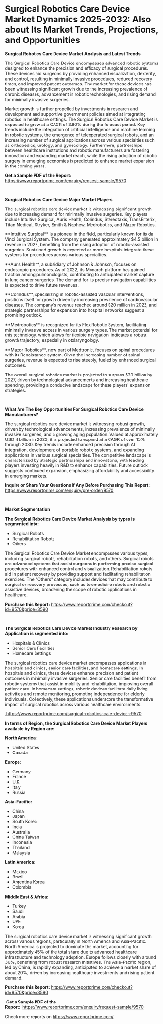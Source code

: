 <p><h1>Surgical Robotics Care Device Market Dynamics 2025-2032: Also about Its Market Trends, Projections, and Opportunities</h1></p><p><strong>Surgical Robotics Care Device Market Analysis and Latest Trends</strong></p>
<p><p>The Surgical Robotics Care Device encompasses advanced robotic systems designed to enhance the precision and efficacy of surgical procedures. These devices aid surgeons by providing enhanced visualization, dexterity, and control, resulting in minimally invasive procedures, reduced recovery times, and improved patient outcomes. The market for these devices has been witnessing significant growth due to the increasing prevalence of chronic diseases, advancement in robotic technologies, and rising demand for minimally invasive surgeries.</p><p>Market growth is further propelled by investments in research and development and supportive government policies aimed at integrating robotics in healthcare settings. The Surgical Robotics Care Device Market is expected to grow at a CAGR of 3.60% during the forecast period. Key trends include the integration of artificial intelligence and machine learning in robotic systems, the emergence of teleoperated surgical robots, and an increasing number of surgical applications across various specialties such as orthopedics, urology, and gynecology. Furthermore, partnerships between healthcare institutions and robotic manufacturers are fostering innovation and expanding market reach, while the rising adoption of robotic surgery in emerging economies is predicted to enhance market expansion in the coming years.</p></p>
<p><strong>Get a Sample PDF of the Report:&nbsp;</strong> <a href="https://www.reportprime.com/enquiry/request-sample/9570?utm_campaign=3512&utm_medium=2&utm_source=Github&utm_content=ia&utm_term=20032025&utm_id=surgical-robotics-care-device">https://www.reportprime.com/enquiry/request-sample/9570</a></p>
<p>&nbsp;</p>
<p><strong>Surgical Robotics Care Device Major Market Players</strong></p>
<p><p>The surgical robotics care device market is witnessing significant growth due to increasing demand for minimally invasive surgeries. Key players include Intuitive Surgical, Auris Health, Corindus, Stereotaxis, TransEnterix, Titan Medical, Stryker, Smith & Nephew, Medrobotics, and Mazor Robotics.</p><p>**Intuitive Surgical** is a pioneer in the field, particularly known for its da Vinci Surgical System. The company generated approximately $4.5 billion in revenue in 2022, benefiting from the rising adoption of robotic-assisted surgeries. Sustained growth is expected as more hospitals integrate these systems for procedures across various specialties.</p><p>**Auris Health**, a subsidiary of Johnson & Johnson, focuses on endoscopic procedures. As of 2022, its Monarch platform has gained traction among pulmonologists, contributing to anticipated market capture in lung cancer surgeries. The demand for its precise navigation capabilities is expected to drive future revenues.</p><p>**Corindus**, specializing in robotic-assisted vascular interventions, positions itself for growth driven by increasing prevalence of cardiovascular diseases. The company's revenue reached around $20 million in 2022, and strategic partnerships for expansion into hospital networks suggest a promising outlook.</p><p>**Medrobotics** is recognized for its Flex Robotic System, facilitating minimally invasive access in various surgery types. The market potential for this technology, which allows for flexible navigation, indicates a robust growth trajectory, especially in otolaryngology.</p><p>**Mazor Robotics**, now part of Medtronic, focuses on spinal procedures with its Renaissance system. Given the increasing number of spinal surgeries, revenue is expected to rise steeply, fueled by enhanced surgical outcomes.</p><p>The overall surgical robotics market is projected to surpass $20 billion by 2027, driven by technological advancements and increasing healthcare spending, providing a conducive landscape for these players' expansion strategies.</p></p>
<p>&nbsp;</p>
<p><strong>What Are The Key Opportunities For Surgical Robotics Care Device Manufacturers?</strong></p>
<p><p>The surgical robotics care device market is witnessing robust growth, driven by technological advancements, increasing prevalence of minimally invasive surgeries, and a growing aging population. Valued at approximately USD 4 billion in 2023, it is projected to expand at a CAGR of over 15% through 2030. Key trends include enhanced precision through AI integration, development of portable robotic systems, and expanding applications in various surgical specialties. The competitive landscape is characterized by strategic partnerships and innovations, with leading players investing heavily in R&D to enhance capabilities. Future outlook suggests continued expansion, emphasizing affordability and accessibility in emerging markets.</p></p>
<p><strong>Inquire or Share Your Questions If Any Before Purchasing This Report:</strong> <a href="https://www.reportprime.com/enquiry/pre-order/9570?utm_campaign=3512&utm_medium=2&utm_source=Github&utm_content=ia&utm_term=20032025&utm_id=surgical-robotics-care-device">https://www.reportprime.com/enquiry/pre-order/9570</a></p>
<p>&nbsp;</p>
<p><strong>Market Segmentation</strong></p>
<p><strong>The Surgical Robotics Care Device Market Analysis by types is segmented into:</strong></p>
<p><ul><li>Surgical Robots</li><li>Rehabilitation Robots</li><li>Others</li></ul></p>
<p><p>The Surgical Robotics Care Device Market encompasses various types, including surgical robots, rehabilitation robots, and others. Surgical robots are advanced systems that assist surgeons in performing precise surgical procedures with enhanced control and visualization. Rehabilitation robots aid in patient recovery by providing support and facilitating rehabilitation exercises. The "Others" category includes devices that may contribute to surgical or recovery processes, such as telemedicine robots and robotic assistive devices, broadening the scope of robotic applications in healthcare.</p></p>
<p><strong>Purchase this Report:&nbsp;</strong><a href="https://www.reportprime.com/checkout?id=9570&price=3590&utm_campaign=3512&utm_medium=2&utm_source=Github&utm_content=ia&utm_term=20032025&utm_id=surgical-robotics-care-device">https://www.reportprime.com/checkout?id=9570&price=3590</a></p>
<p>&nbsp;</p>
<p><strong>The Surgical Robotics Care Device Market Industry Research by Application is segmented into:</strong></p>
<p><ul><li>Hospitals & Clinics</li><li>Senior Care Facilities</li><li>Homecare Settings</li></ul></p>
<p><p>The surgical robotics care device market encompasses applications in hospitals and clinics, senior care facilities, and homecare settings. In hospitals and clinics, these devices enhance precision and patient outcomes in minimally invasive surgeries. Senior care facilities benefit from robotic systems that assist in mobility and rehabilitation, improving overall patient care. In homecare settings, robotic devices facilitate daily living activities and remote monitoring, promoting independence for elderly individuals. Collectively, these applications underscore the transformative impact of surgical robotics across various healthcare environments.</p></p>
<p><a href="https://www.reportprime.com/surgical-robotics-care-device-r9570?utm_campaign=3512&utm_medium=2&utm_source=Github&utm_content=ia&utm_term=20032025&utm_id=surgical-robotics-care-device">&nbsp;https://www.reportprime.com/surgical-robotics-care-device-r9570</a></p>
<p><strong>In terms of Region, the Surgical Robotics Care Device Market Players available by Region are:</strong></p>
<p>
    <p> <strong> North America: </strong>
        <ul>
            <li>United States</li>
            <li>Canada</li>
        </ul>
        </p> 
    <p> <strong> Europe: </strong>
        <ul>
            <li>Germany</li>
            <li>France</li>
            <li>U.K.</li>
            <li>Italy</li>
            <li>Russia</li>
        </ul>
        </p> 
    <p> <strong> Asia-Pacific: </strong>
        <ul>
            <li>China</li>
            <li>Japan</li>
            <li>South Korea</li>
            <li>India</li>
            <li>Australia</li>
            <li>China Taiwan</li>
            <li>Indonesia</li>
            <li>Thailand</li>
            <li>Malaysia</li>
        </ul>
        </p> 
    <p> <strong> Latin America: </strong>
        <ul>
            <li>Mexico</li>
            <li>Brazil</li>
            <li>Argentina Korea</li>
            <li>Colombia</li>
        </ul>
        </p> 
    <p> <strong> Middle East & Africa: </strong>
        <ul>
            <li>Turkey</li>
            <li>Saudi</li>
            <li>Arabia</li>
            <li>UAE</li>
            <li>Korea</li>
        </ul>
    </p>
    </p>
<p><p>The surgical robotics care device market is witnessing significant growth across various regions, particularly in North America and Asia-Pacific. North America is projected to dominate the market, accounting for approximately 45% of the total share due to advanced healthcare infrastructure and technology adoption. Europe follows closely with around 30%, benefiting from robust research initiatives. The Asia-Pacific region, led by China, is rapidly expanding, anticipated to achieve a market share of about 20%, driven by increasing healthcare investments and rising patient demand.</p></p>
<p><strong>Purchase this Report: </strong><a href="https://www.reportprime.com/checkout?id=9570&price=3590&utm_campaign=3512&utm_medium=2&utm_source=Github&utm_content=ia&utm_term=20032025&utm_id=surgical-robotics-care-device">https://www.reportprime.com/checkout?id=9570&price=3590</a></p>
<p>&nbsp;<strong>Get a Sample PDF of the Report:&nbsp;&nbsp;</strong><a href="https://www.reportprime.com/enquiry/request-sample/9570?utm_campaign=3512&utm_medium=2&utm_source=Github&utm_content=ia&utm_term=20032025&utm_id=surgical-robotics-care-device">https://www.reportprime.com/enquiry/request-sample/9570</a></p>
<p><strong></strong></p>
<p>Check more reports on <a href="https://www.reportprime.com/?utm_campaign=3512&utm_medium=2&utm_source=Github&utm_content=ia&utm_term=20032025&utm_id=surgical-robotics-care-device">https://www.reportprime.com/</a></p>
